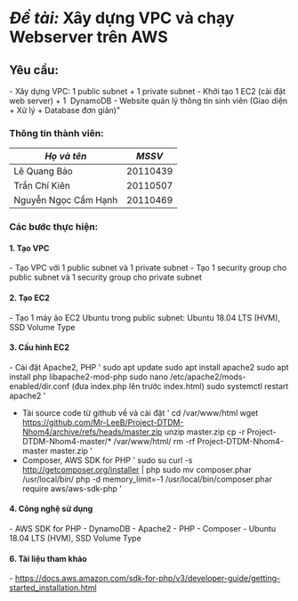 # *Đề tài:* Xây dựng VPC và chạy Webserver trên AWS

## Yêu cầu:
- Xây dựng VPC: 1 public subnet + 1 private subnet
- Khởi tạo 1 EC2 (cài đặt web server) + 1  DynamoDB
- Website quản lý thông tin sinh viên (Giao diện + Xử lý + Database đơn giản)"


### Thông tin thành viên:

|*Họ và tên*            |*MSSV*     |
|-----------------------|-----------|
|Lê Quang Bảo           | 20110439  |
|Trần Chí Kiên          | 20110507  |
|Nguyễn Ngọc Cẩm Hạnh   | 20110469  |

### Các bước thực hiện:
#### 1. Tạo VPC
- Tạo VPC với 1 public subnet và 1 private subnet
- Tạo 1 security group cho public subnet và 1 security group cho private subnet
#### 2. Tạo EC2
- Tạo 1 máy ảo EC2 Ubuntu trong public subnet: Ubuntu 18.04 LTS (HVM), SSD Volume Type
#### 3. Cấu hình EC2
- Cài đặt Apache2, PHP
'
sudo apt update
sudo apt install apache2
sudo apt install php libapache2-mod-php
sudo nano /etc/apache2/mods-enabled/dir.conf (đưa index.php lên trước index.html)
sudo systemctl restart apache2
'
- Tải source code từ github về và cài đặt
'
cd /var/www/html
wget https://github.com/Mr-LeeB/Project-DTDM-Nhom4/archive/refs/heads/master.zip
unzip master.zip
cp -r Project-DTDM-Nhom4-master/* /var/www/html/
rm -rf Project-DTDM-Nhom4-master master.zip
'
- Composer, AWS SDK for PHP
'
sudo su
curl -s http://getcomposer.org/installer | php
sudo mv composer.phar /usr/local/bin/
php -d memory_limit=-1 /usr/local/bin/composer.phar require aws/aws-sdk-php
'
#### 4. Công nghệ sử dụng
- AWS SDK for PHP
- DynamoDB
- Apache2
- PHP
- Composer
- Ubuntu 18.04 LTS (HVM), SSD Volume Type
#### 6. Tài liệu tham khảo
- https://docs.aws.amazon.com/sdk-for-php/v3/developer-guide/getting-started_installation.html

